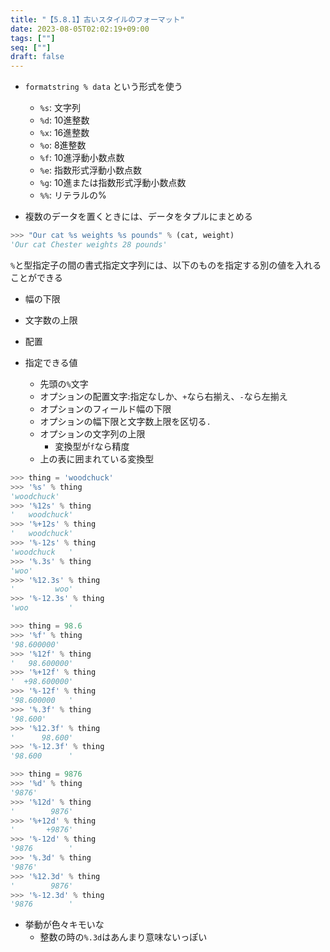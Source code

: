 ```yaml
---
title: "【5.8.1】古いスタイルのフォーマット"
date: 2023-08-05T02:02:19+09:00
tags: [""]
seq: [""]
draft: false
---
```


- `formatstring % data` という形式を使う
  - `%s`: 文字列
  - `%d`: 10進整数
  - `%x`: 16進整数
  - `%o`: 8進整数
  - `%f`: 10進浮動小数点数
  - `%e`: 指数形式浮動小数点数
  - `%g`: 10進または指数形式浮動小数点数
  - `%%`: リテラルの%

- 複数のデータを置くときには、データをタプルにまとめる
```python
>>> "Our cat %s weights %s pounds" % (cat, weight)
'Our cat Chester weights 28 pounds'
```

`%`と型指定子の間の書式指定文字列には、以下のものを指定する別の値を入れることができる
- 幅の下限
- 文字数の上限
- 配置

- 指定できる値
  - 先頭の`%`文字
  - オプションの配置文字:指定なしか、`+`なら右揃え、`-`なら左揃え
  - オプションのフィールド幅の下限
  - オプションの幅下限と文字数上限を区切る`.`
  - オプションの文字列の上限
    - 変換型が`f`なら精度
  - 上の表に囲まれている変換型

```python
>>> thing = 'woodchuck'
>>> '%s' % thing
'woodchuck'
>>> '%12s' % thing
'   woodchuck'
>>> '%+12s' % thing
'   woodchuck'
>>> '%-12s' % thing
'woodchuck   '
>>> '%.3s' % thing
'woo'
>>> '%12.3s' % thing
'         woo'
>>> '%-12.3s' % thing
'woo         '
```
```python
>>> thing = 98.6
>>> '%f' % thing
'98.600000'
>>> '%12f' % thing
'   98.600000'
>>> '%+12f' % thing
'  +98.600000'
>>> '%-12f' % thing
'98.600000   '
>>> '%.3f' % thing
'98.600'
>>> '%12.3f' % thing
'      98.600'
>>> '%-12.3f' % thing
'98.600      '
```
```python
>>> thing = 9876
>>> '%d' % thing
'9876'
>>> '%12d' % thing
'        9876'
>>> '%+12d' % thing
'       +9876'
>>> '%-12d' % thing
'9876        '
>>> '%.3d' % thing
'9876'
>>> '%12.3d' % thing
'        9876'
>>> '%-12.3d' % thing
'9876        '
```

- 挙動が色々キモいな
  - 整数の時の`%.3d`はあんまり意味ないっぽい　